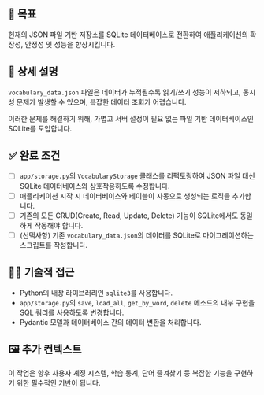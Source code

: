 ## 🎯 목표
현재의 JSON 파일 기반 저장소를 SQLite 데이터베이스로 전환하여 애플리케이션의 확장성, 안정성 및 성능을 향상시킵니다.

## 📝 상세 설명
`vocabulary_data.json` 파일은 데이터가 누적될수록 읽기/쓰기 성능이 저하되고, 동시성 문제가 발생할 수 있으며, 복잡한 데이터 조회가 어렵습니다. 

이러한 문제를 해결하기 위해, 가볍고 서버 설정이 필요 없는 파일 기반 데이터베이스인 SQLite를 도입합니다.

## ✅ 완료 조건
- [ ] `app/storage.py`의 `VocabularyStorage` 클래스를 리팩토링하여 JSON 파일 대신 SQLite 데이터베이스와 상호작용하도록 수정합니다.
- [ ] 애플리케이션 시작 시 데이터베이스와 테이블이 자동으로 생성되는 로직을 추가합니다.
- [ ] 기존의 모든 CRUD(Create, Read, Update, Delete) 기능이 SQLite에서도 동일하게 작동해야 합니다.
- [ ] (선택사항) 기존 `vocabulary_data.json`의 데이터를 SQLite로 마이그레이션하는 스크립트를 작성합니다.

## 🧑‍💻 기술적 접근
- Python의 내장 라이브러리인 `sqlite3`를 사용합니다.
- `app/storage.py`의 `save`, `load_all`, `get_by_word`, `delete` 메소드의 내부 구현을 SQL 쿼리를 사용하도록 변경합니다.
- Pydantic 모델과 데이터베이스 간의 데이터 변환을 처리합니다.

## 🖼️ 추가 컨텍스트
이 작업은 향후 사용자 계정 시스템, 학습 통계, 단어 즐겨찾기 등 복잡한 기능을 구현하기 위한 필수적인 기반이 됩니다.